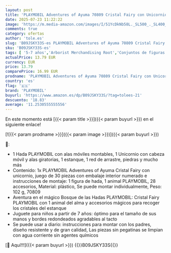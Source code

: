 ```yaml
---
layout: post
title: 'PLAYMOBIL Adventures of Ayuma 70809 Cristal Fairy con Unicornio  Juguetes para niños Mayores de 7 años'
date: 2025-07-23 11:22:22
image: 'https://m.media-amazon.com/images/I/51YcDkNb58L._SL500_._SL400_.jpg'
comments: true
category: ofertas
author: 'tole.es'
slug: 'B09JSKY33S-es PLAYMOBIL Adventures of Ayuma 70809 Cristal Fairy con...'
sku: 'B09JSKY33S-es'
tags: [ '5-7 años','Arborist Merchandising Root','Conjuntos de figuras de juguete','Juguetes','Juguetes y juegos','Muñecos y figuras','Selección de 4 a 7 años','Self Service','Special Features Stores','b6d17eda-2c26-45ed-a098-453a9f96e839_0','b6d17eda-2c26-45ed-a098-453a9f96e839_5501','b6d17eda-2c26-45ed-a098-453a9f96e839_7701','playmobil','🇪🇸', ]
actualPrice: 13.79 EUR
currency: EUR
price: 13.79
comparePrice: 16.99 EUR
prodname: 'PLAYMOBIL Adventures of Ayuma 70809 Cristal Fairy con Unicornio  Juguetes para niños Mayores de 7 años'
country: 'es'
flag: '🇪🇸'
brand: 'PLAYMOBIL'
buyurl: 'https://www.amazon.es/dp/B09JSKY33S/?tag=tolees-21'
descuento: '18.83'
average: '11.2530555555556'
---
```


En este momento está [{{< param title >}}]({{< param buyurl >}}) en el siguiente enlace!

[![{{< param prodname >}}]({{< param image >}})]({{< param buyurl >}})

🔎:

- 1 Hada PLAYMOBIL con alas móviles montables, 1 Unicornio con cabeza móvil y alas giratorias, 1 estanque, 1 red de arrastre, piedras y mucho más
- Contenido: 1x PLAYMOBIL Adventures of Ayuma Cristal Fairy con unicornio, juego de 30 piezas con embalaje interior numerado e instrucciones de montaje: 1 figura de hada, 1 animal PLAYMOBIL, 28 accesorios, Material: plástico, Se puede montar individualmente, Peso: 102 g, 70809
- Aventura en el mágico Bosque de las Hadas PLAYMOBIL: Cristal Fairy PLAYMOBIL con 1 animal del alma y accesorios mágicos para recoger los cristales del estanque
- Juguete para niños a partir de 7 años: óptimo para el tamaño de sus manos y bordes redondeados agradables al tacto
- Se puede usar a diario: instrucciones para montar con los padres, diseño resistente y de gran calidad, Las piezas sin pegatinas se limpian con agua corriente sin agentes químicos

[🛒 Aquí!!!]({{< param buyurl >}})
{{<world>}}B09JSKY33S{{</world>}}
